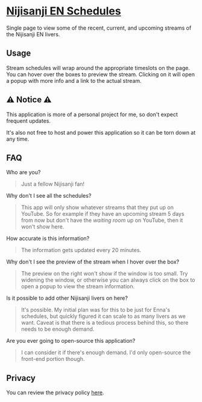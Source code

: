 # [Nijisanji EN Schedules](https://nijisanji-en-schedules.com/)

Single page to view some of the recent, current, and upcoming streams of the Nijisanji EN livers.

## Usage

Stream schedules will wrap around the appropriate timeslots on the page.
You can hover over the boxes to preview the stream. Clicking on it will open a popup with more info and a link to the actual stream.

## ⚠️ Notice ⚠️

This application is more of a personal project for me, so don't expect frequent updates.

It's also not free to host and power this application so it can be torn down at any time.

## FAQ

Who are you?
> Just a fellow Nijisanji fan!

Why don't I see all the schedules?
> This app will only show whatever streams that they put up on YouTube. So for example if they have an upcoming stream 5 days from now but don't have the *waiting room* up on YouTube, then it won't show here.

How accurate is this information?
> The information gets updated every 20 minutes.

Why don't I see the preview of the stream when I hover over the box?
> The preview on the right won't show if the window is too small. Try widening the window, or otherwise you can always click on the box to open a popup to view the stream information.

Is it possible to add other Nijisanji livers on here?
> It's possible. My initial plan was for this to be just for Enna's schedules, but quickly figured it can scale to as many livers as we want. Caveat is that there is a tedious process behind this, so there needs to be enough demand.

Are you ever going to open-source this application?
> I can consider it if there's enough demand. I'd only open-source the front-end portion though.

## Privacy

You can review the privacy policy [here](https://github.com/clovenski/nijisanji-en-schedules/blob/main/assets/PrivacyPolicy.md).